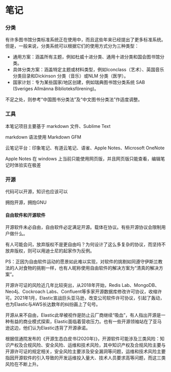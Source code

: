 # 笔记

### 分类

有许多图书馆分类标准系统正在使用中，而且这些年来已经提出了更多标准系统。但是，一般来说，分类系统可以根据它们的使用方式分为三种类型：

- 通用方案：涵盖所有主题，例如杜威十进分类、通用十进分类和国会图书馆分类。
- 具体分类方案：涵盖特定主题或材料类型，例如Iconclass（艺术）、英国音乐分类目录和Dickinson 分类（音乐）或NLM 分类（医学）。
- 国家计划：专为某些国家/地区创建，例如瑞典图书馆分类系统 SAB (Sveriges Allmänna Biblioteksförening)。


不足之处，则参考“中国图书分类法”及“中文图书分类法”作适度调整。


### 工具
本笔记项目主要基于 markdown 文件、Sublime Text

markdown 语法使用 Markdown GFM

云笔记平台：印象笔记、有道云笔记、语雀、Apple Notes、Microsoft OneNote

Apple Notes 在 windows 上当前只能使用网页版，并且网页版只能查看，编辑笔记时体验实在极差

### 开源
代码可以开源，知识也应该可以

拥抱开源，拥抱GNU

#### 自由软件和开源软件

开源软件未必自由，自由软件必定满足开源。载体在协议。有些开源协议会限制用户做什么。

有人可能会问，放弃版权不是更自由吗？为何设计了这么多复杂的协议，而坚持不放弃版权，则可以用迪士尼的起家作为反例。

PS：正因为自由软件运动的愿景如此难以实现，对软件的挑剔如同遵守伊斯兰教法的人对食物的挑剔一样，也有人昵称使用自由软件的解决方案为“清真的解决方案”。

开源许可证的风险近几年比较突出，从2018年开始，Redis Lab、MongoDB、Neo4j、Cockroach Labs、Confluent等多家开源数据库修改许可协议，收缩许可。2021年1月，Elastic宣战巨头亚马逊，改变公司软件许可协议，引起了轰动，也为Elastic与AWS长达数年的纠纷画上了句号。

开源从来不自由，Elastic此举被视作是防止云厂商继续“吸血”，有人指出开源是一种有益的商业模式探索，Elastic面临着营收压力。也有一些开源领袖站在了亚马逊这边，他们认为Elastic违背了开源承诺。

根据信通院发布的《开源生态白皮书(2020年)》，开源软件可能涉及三类风险：知识产权及合规风险、安全风险、运维和技术风险，其中知识产权及合规风险主要与开源许可证的规定相关，安全风险主要涉及安全漏洞等问题，运维和技术风险主要指因开源软件的引入导致的开发运维投入量大、技术人员要求高等问题，而这三类风险在不断上升。
